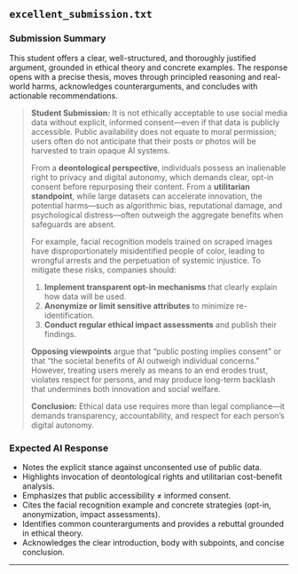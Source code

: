 ## `excellent_submission.txt`

### Submission Summary

This student offers a clear, well-structured, and thoroughly justified argument, grounded in ethical theory and concrete examples. The response opens with a precise thesis, moves through principled reasoning and real-world harms, acknowledges counterarguments, and concludes with actionable recommendations.

> **Student Submission:**
> It is not ethically acceptable to use social media data without explicit, informed consent—even if that data is publicly accessible. Public availability does not equate to moral permission; users often do not anticipate that their posts or photos will be harvested to train opaque AI systems.
>
> From a **deontological perspective**, individuals possess an inalienable right to privacy and digital autonomy, which demands clear, opt-in consent before repurposing their content. From a **utilitarian standpoint**, while large datasets can accelerate innovation, the potential harms—such as algorithmic bias, reputational damage, and psychological distress—often outweigh the aggregate benefits when safeguards are absent.
>
> For example, facial recognition models trained on scraped images have disproportionately misidentified people of color, leading to wrongful arrests and the perpetuation of systemic injustice. To mitigate these risks, companies should:
> 1. **Implement transparent opt-in mechanisms** that clearly explain how data will be used.
> 2. **Anonymize or limit sensitive attributes** to minimize re-identification.
> 3. **Conduct regular ethical impact assessments** and publish their findings.
>
> **Opposing viewpoints** argue that “public posting implies consent” or that “the societal benefits of AI outweigh individual concerns.” However, treating users merely as means to an end erodes trust, violates respect for persons, and may produce long-term backlash that undermines both innovation and social welfare.
>
> **Conclusion:** Ethical data use requires more than legal compliance—it demands transparency, accountability, and respect for each person’s digital autonomy.

### Expected AI Response

- Notes the explicit stance against unconsented use of public data.
- Highlights invocation of deontological rights and utilitarian cost-benefit analysis.
- Emphasizes that public accessibility ≠ informed consent.
- Cites the facial recognition example and concrete strategies (opt-in, anonymization, impact assessments).
- Identifies common counterarguments and provides a rebuttal grounded in ethical theory.
- Acknowledges the clear introduction, body with subpoints, and concise conclusion.

---
